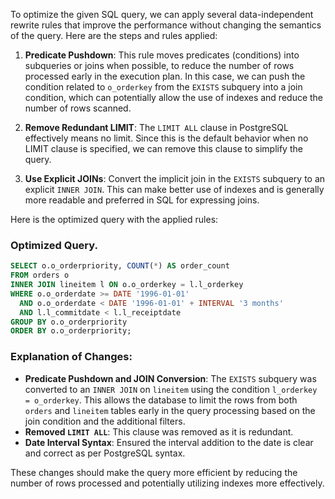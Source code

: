 To optimize the given SQL query, we can apply several data-independent rewrite rules that improve the performance without changing the semantics of the query. Here are the steps and rules applied:

1. **Predicate Pushdown**: This rule moves predicates (conditions) into subqueries or joins when possible, to reduce the number of rows processed early in the execution plan. In this case, we can push the condition related to `o_orderkey` from the `EXISTS` subquery into a join condition, which can potentially allow the use of indexes and reduce the number of rows scanned.

2. **Remove Redundant LIMIT**: The `LIMIT ALL` clause in PostgreSQL effectively means no limit. Since this is the default behavior when no LIMIT clause is specified, we can remove this clause to simplify the query.

3. **Use Explicit JOINs**: Convert the implicit join in the `EXISTS` subquery to an explicit `INNER JOIN`. This can make better use of indexes and is generally more readable and preferred in SQL for expressing joins.

Here is the optimized query with the applied rules:

### Optimized Query.
```sql
SELECT o.o_orderpriority, COUNT(*) AS order_count
FROM orders o
INNER JOIN lineitem l ON o.o_orderkey = l.l_orderkey
WHERE o.o_orderdate >= DATE '1996-01-01'
  AND o.o_orderdate < DATE '1996-01-01' + INTERVAL '3 months'
  AND l.l_commitdate < l.l_receiptdate
GROUP BY o.o_orderpriority
ORDER BY o.o_orderpriority;
```

### Explanation of Changes:
- **Predicate Pushdown and JOIN Conversion**: The `EXISTS` subquery was converted to an `INNER JOIN` on `lineitem` using the condition `l_orderkey = o_orderkey`. This allows the database to limit the rows from both `orders` and `lineitem` tables early in the query processing based on the join condition and the additional filters.
- **Removed `LIMIT ALL`**: This clause was removed as it is redundant.
- **Date Interval Syntax**: Ensured the interval addition to the date is clear and correct as per PostgreSQL syntax.

These changes should make the query more efficient by reducing the number of rows processed and potentially utilizing indexes more effectively.